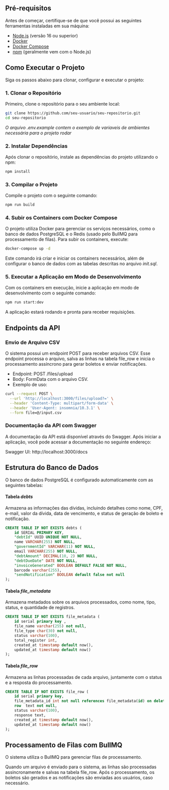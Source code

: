 
## Pré-requisitos

Antes de começar, certifique-se de que você possui as seguintes ferramentas instaladas em sua máquina:

- [Node.js](https://nodejs.org/) (versão 16 ou superior)
- [Docker](https://www.docker.com/)
- [Docker Compose](https://docs.docker.com/compose/)
- [npm](https://www.npmjs.com/) (geralmente vem com o Node.js)

## Como Executar o Projeto

Siga os passos abaixo para clonar, configurar e executar o projeto:

### 1. Clonar o Repositório

Primeiro, clone o repositório para o seu ambiente local:

```bash
git clone https://github.com/seu-usuario/seu-repositorio.git
cd seu-repositorio
```
*O arquivo .env.example contem o exemplo de variaveis de ambientes necessária para o projeto rodar* 

### 2. Instalar Dependências

Após clonar o repositório, instale as dependências do projeto utilizando o npm:

```bash
npm install
```

### 3. Compilar o Projeto

Compile o projeto com o seguinte comando:

```bash
npm run build
```

### 4. Subir os Containers com Docker Compose

O projeto utiliza Docker para gerenciar os serviços necessários, como o banco de dados PostgreSQL e o Redis (usado pelo BullMQ para processamento de filas). Para subir os containers, execute:

```bash
docker-compose up -d
```

Este comando irá criar e iniciar os containers necessários, além de configurar o banco de dados com as tabelas descritas no arquivo _init.sql_.


### 5. Executar a Aplicação em Modo de Desenvolvimento

Com os containers em execução, inicie a aplicação em modo de desenvolvimento com o seguinte comando:


```bash
npm run start:dev
```

A aplicação estará rodando e pronta para receber requisições.

## Endpoints da API

### Envio de Arquivo CSV

O sistema possui um endpoint POST para receber arquivos CSV. Esse endpoint processa o arquivo, salva as linhas na tabela file_row e inicia o processamento assíncrono para gerar boletos e enviar notificações.

- Endpoint: POST /files/upload
- Body: FormData com o arquivo CSV.
- Exemplo de uso:

```bash
curl --request POST \
  --url 'http://localhost:3000/files/upload?=' \
  --header 'Content-Type: multipart/form-data' \
  --header 'User-Agent: insomnia/10.3.1' \
  --form file=@/input.csv
```
### Documentação da API com Swagger

A documentação da API está disponível através do Swagger. Após iniciar a aplicação, você pode acessar a documentação no seguinte endereço:

Swagger UI: http://localhost:3000/docs

## Estrutura do Banco de Dados

O banco de dados PostgreSQL é configurado automaticamente com as seguintes tabelas:

#### Tabela _debts_

Armazena as informações das dívidas, incluindo detalhes como nome, CPF, e-mail, valor da dívida, data de vencimento, e status de geração de boleto e notificação.

```sql
CREATE TABLE IF NOT EXISTS debts (
    id SERIAL PRIMARY KEY,
    "debtId" UUID UNIQUE NOT NULL,
    name VARCHAR(255) NOT NULL,
    "governmentId" VARCHAR(11) NOT NULL,
    email VARCHAR(255) NOT NULL,
    "debtAmount" DECIMAL(10, 2) NOT NULL,
    "debtDueDate" DATE NOT NULL,
    "invoiceGenerated" BOOLEAN DEFAULT FALSE NOT NULL,
    barcode varchar(255),
    "sendNotification" BOOLEAN default false not null
);
```

#### Tabela _file_metadata_

Armazena metadados sobre os arquivos processados, como nome, tipo, status, e quantidade de registros.

```sql
CREATE TABLE IF NOT EXISTS file_metadata (
    id serial primary key ,
    file_name varchar(255) not null,
    file_type char(30) not null,
    status varchar(100),
    total_register int,
    created_at timestamp default now(),
    updated_at timestamp default now()
);
```


#### Tabela _file_row_

Armazena as linhas processadas de cada arquivo, juntamente com o status e a resposta do processamento.

```sql
CREATE TABLE IF NOT EXISTS file_row (
    id serial primary key,
    file_metadata_id int not null references file_metadata(id) on delete cascade,
    row  text not null,
    status varchar(100),
    response text,
    created_at timestamp default now(),
    updated_at timestamp default now()
);
```

## Processamento de Filas com BullMQ

O sistema utiliza o BullMQ para gerenciar filas de processamento. 

Quando um arquivo é enviado para o sistema, as linhas são processadas assincronamente e salvas na tabela file_row. Após o processamento, os boletos são gerados e as notificações são enviadas aos usuários, caso necessário.